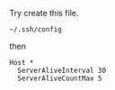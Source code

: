 Try create this file.
```
~/.ssh/config
```
then
```
Host *
  ServerAliveInterval 30
  ServerAliveCountMax 5
```
